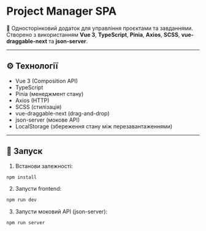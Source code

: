 # Project Manager SPA

🎯 Односторінковий додаток для управління проєктами та завданнями. Створено з використанням **Vue 3**, **TypeScript**, **Pinia**, **Axios**, **SCSS**, **vue-draggable-next** та **json-server**.

---

## ⚙️ Технології

- Vue 3 (Composition API)
- TypeScript
- Pinia (менеджмент стану)
- Axios (HTTP)
- SCSS (стилізація)
- vue-draggable-next (drag-and-drop)
- json-server (мокове API)
- LocalStorage (збереження стану між перезавантаженнями)

---

## 🚀 Запуск

1. Встанови залежності:

```bash
npm install
```

2. Запусти frontend:

```bash
npm run dev
```

3. Запусти моковий API (json-server):

```bash
npm run server
```